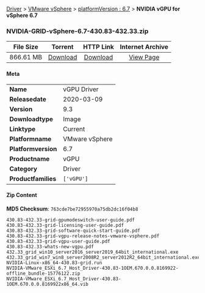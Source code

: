 
[Driver](/README.md)  >  [VMware vSphere](/index/Driver/VMware_vSphere.md)  >  [platformVersion : 6.7](/index/Driver/VMware_vSphere/6.7.md)  >  **NVIDIA vGPU for vSphere 6.7**


### NVIDIA-GRID-vSphere-6.7-430.83-432.33.zip

| **File Size** | **Torrent**  | **HTTP Link** | **Internet Archive** |
|:-------------:|:------------:|:-------------:|:--------------------:|
| 866.61 MB |  [Download](https://archive.org/download/nvgpu_NVIDIA-GRID-vSphere-6.7-430.83-432.33.zip_w89q1f8g/nvgpu_NVIDIA-GRID-vSphere-6.7-430.83-432.33.zip_w89q1f8g_archive.torrent)       | [Download](https://archive.org/compress/nvgpu_NVIDIA-GRID-vSphere-6.7-430.83-432.33.zip_w89q1f8g) | [View Page](https://archive.org/details/nvgpu_NVIDIA-GRID-vSphere-6.7-430.83-432.33.zip_w89q1f8g)       |

#### Meta

<table>
<tr><td><strong>Name</strong></td><td>vGPU Driver</td></tr>
<tr><td><strong>Releasedate</strong></td><td>2020-03-09</td></tr>
<tr><td><strong>Version</strong></td><td>9.3</td></tr>
<tr><td><strong>Downloadtype</strong></td><td>Image</td></tr>
<tr><td><strong>Linktype</strong></td><td>Current</td></tr>
<tr><td><strong>Platformname</strong></td><td>VMware vSphere</td></tr>
<tr><td><strong>Platformversion</strong></td><td>6.7</td></tr>
<tr><td><strong>Productname</strong></td><td>vGPU</td></tr>
<tr><td><strong>Category</strong></td><td>Driver</td></tr>
<tr><td><strong>Productfamilies</strong></td><td><code>['vGPU']</code></td></tr>
</table>

#### Zip Content

**MD5 Checksum**: `763cde7be72955970a75db2dc16f04b8`

```text
430.83-432.33-grid-gpumodeswitch-user-guide.pdf
430.83-432.33-grid-licensing-user-guide.pdf
430.83-432.33-grid-software-quick-start-guide.pdf
430.83-432.33-grid-vgpu-release-notes-vmware-vsphere.pdf
430.83-432.33-grid-vgpu-user-guide.pdf
430.83-432.33-whats-new-vgpu.pdf
432.33_grid_win10_server2016_server2019_64bit_international.exe
432.33_grid_win7_win8_server2008R2_server2012R2_64bit_international.exe
NVIDIA-Linux-x86_64-430.83-grid.run
NVIDIA-VMware_ESXi_6.7_Host_Driver-430.83-1OEM.670.0.0.8169922-offline_bundle-15776122.zip
NVIDIA-VMware_ESXi_6.7_Host_Driver-430.83-1OEM.670.0.0.8169922x86_64.vib
```